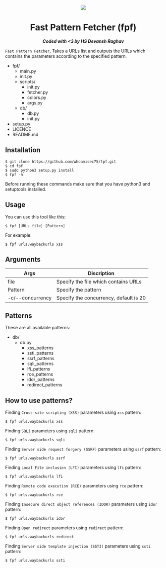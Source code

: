 <p align="center"><img src="https://github.com/whoamisec75/fpf/blob/main/static/fpf_logo.jpg"/></p>

<h1 align="center">Fast Pattern Fetcher (fpf)</h1>
<i><b><p align="center">Coded with <3 by HS Devansh Raghav</p></b></i>

`Fast Pattern Fetcher`, Takes a URLs list and outputs the URLs which contains the parameters according to the specified pattern.

* fpf/
  * main.py
  * init.py
  * scripts/
    * init.py
    * fetcher.py
    * colors.py
    * args.py
  * db/
    * db.py
    * init.py 
* setup.py
* LICENCE
* README.md

## Installation

```
$ git clone https://github.com/whoamisec75/fpf.git
$ cd fpf
$ sudo python3 setup.py install
$ fpf -h
```
Before running these commands make sure that you have python3 and setuptools installed. 

## Usage

You can use this tool like this:
```
$ fpf [URLs file] [Pattern] 
```

For example:
```
$ fpf urls.waybackurls xss
```

## Arguments

|Args             | Discription                          |
|-----------------|--------------------------------------|
| file            |Specify the file which contains URLs  |   
| Pattern         |Specify the pattern                   |
| -c/--concurrency|Specify the concurrency, default is 20|

## Patterns

These are all available patterns:

* db/
  * db.py
    * xss_patterns
    * ssti_patterns
    * ssrf_patterns
    * sqli_patterns
    * lfi_patterns
    * rce_patterns
    * idor_patterns
    * redirect_patterns

## How to use patterns?

Finding `Cross-site scripting (XSS)` parameters using `xss` pattern:

```
$ fpf urls.waybackurls xss
```
Finding `SQLi` parameters using `sqli` pattern:

```
$ fpf urls.waybackurls sqli
```
Finding `Server side request forgery (SSRF)` parameters using `ssrf` pattern:

```
$ fpf urls.waybackurls ssrf
```
Finding `Local File inclusion (LFI)` parameters using `lfi` pattern:

```
$ fpf urls.waybackurls lfi
```
Finding `Remote code execution (RCE)` parameters using `rce` pattern:

```
$ fpf urls.waybackurls rce
```
Finding `Insecure direct object references (IDOR)` parameters using `idor` pattern:

```
$ fpf urls.waybackurls idor
```
Finding `Open redirect` parameters using `redirect` pattern:

```
$ fpf urls.waybackurls redirect
```
Finding `Server side template injection (SSTI)` parameters using `ssti` pattern:

```
$ fpf urls.waybackurls ssti
```






